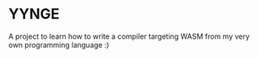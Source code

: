 # YYNGE
A project to learn how to write a compiler targeting WASM from my very own programming language :)
